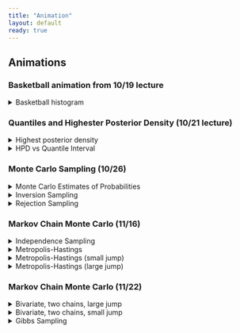 ```yaml
---
title: "Animation"
layout: default
ready: true
---
```


## Animations



### Basketball animation from 10/19 lecture
<details>
<summary>Basketball histogram</summary>
<img src="/web/info/gifs/bball.gif">
</details>

### Quantiles and Highester Posterior Density (10/21 lecture)

<details>
<summary>Highest posterior density </summary>
<img src="/web/info/gifs/beta_hpd.gif" style="width:600px; height: auto;">
</details>

<details>
<summary>HPD vs Quantile Interval </summary>
<img src="/web/info/gifs/hpd_v_quantile.gif" style="width: 600px; height: auto;">
</details>

### Monte Carlo Sampling (10/26)

<details>
<summary>Monte Carlo Estimates of Probabilities</summary>
<div class="row">
  <div class="column">
    <img src="/web/info/gifs/cdf_z_zero.gif" style="width:450px; height: auto;">
  </div>
  <div class="column">
    <img src="/web/info/gifs/cdf_z_95.gif" style="width:450px; height: auto;">
  </div>
</div>
</details>

<details>
<summary>Inversion Sampling</summary>
<img src="/web/info/gifs/inversion.gif" style="width: 600px; height: auto;">
</details>

<details>
<summary>Rejection Sampling </summary>
<div class="row">
  <div class="column">
    <img src="/web/info/gifs/rs_gif-1.gif" style="width:300px; height: auto;">
  </div>
  <div class="column">
    <img src="/web/info/gifs/rs_gif2-1.gif" style="width:300px; height: auto;">
  </div>
  <div class="column">
    <img src="/web/info/gifs/rs_gif3-1.gif" style="width:300px; height: auto;">
  </div>
</div>
</details>

### Markov Chain Monte Carlo (11/16)

<details>
<summary>Independence Sampling </summary>
<img src="/web/info/gifs/indep_side_by_side-1.gif" style="width: 800px; height: auto;">
</details>


<details>
<summary>Metropolis-Hastings</summary>
<div class="row">
  <div class="column">
    <img src="/web/info/gifs/metrop_example-1.gif" style="width:450px; height: auto;">
  </div>
  <div class="column">
    <img src="/web/info/gifs/metrop_example2-1.gif" style="width:450px; height: auto;">
  </div>
</div>
</details>

<details>
<summary>Metropolis-Hastings (small jump)</summary>
<img src="/web/info/gifs/metrop_side_by_side_05-1.gif" style="width: 800px; height: auto;">
</details>
<details>
<summary>Metropolis-Hastings (large jump) </summary>
<img src="/web/info/gifs/metrop_side_by_side_2-1.gif" style="width: 800px; height: auto;">
</details>

### Markov Chain Monte Carlo (11/22)

<details>
<summary>Bivariate, two chains, large jump</summary>
<img src="/web/info/gifs/midge_ani2-1.gif" style="width: 800px; height: auto;">
</details>
<details>
<summary>Bivariate, two chains, small jump </summary>
<img src="/web/info/gifs/midge_ani2-1.gif" style="width: 800px; height: auto;">
</details>


<details>
<summary>Gibbs Sampling</summary>
<img src="/web/info/gifs/normal_samples_01-1.gif" style="width:550px; height: auto;">
<img src="/web/info/gifs/normal_samples_05-1.gif" style="width:550px; height: auto;">
<img src="/web/info/gifs/normal_samples_09-1.gif" style="width:550px; height: auto;">
</details>



